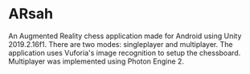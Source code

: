 # ARsah
An Augmented Reality chess application made for Android using Unity 2019.2.16f1. 
There are two modes: singleplayer and multiplayer. 
The application uses Vuforia's image recognition to setup the chessboard. 
Multiplayer was implemented using Photon Engine 2.
